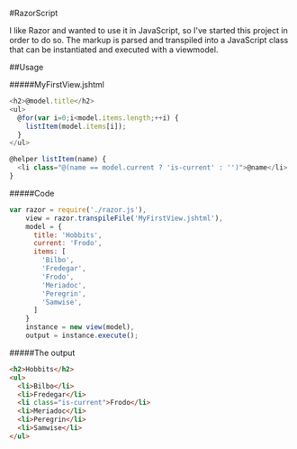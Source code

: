 #RazorScript

I like Razor and wanted to use it in JavaScript, so I've started this project
in order to do so. The markup is parsed and transpiled into a JavaScript class
that can be instantiated and executed with a viewmodel.

##Usage

#####MyFirstView.jshtml

```js
<h2>@model.title</h2>
<ul>
  @for(var i=0;i<model.items.length;++i) {
    listItem(model.items[i]);
  }
</ul>

@helper listItem(name) {
  <li class="@(name == model.current ? 'is-current' : '')">@name</li>
}
```


#####Code

```js
var razor = require('./razor.js'),
    view = razor.transpileFile('MyFirstView.jshtml'),
    model = {
      title: 'Hobbits',
      current: 'Frodo',
      items: [
        'Bilbo',
        'Fredegar',
        'Frodo',
        'Meriadoc',
        'Peregrin',
        'Samwise',
      ]
    }
    instance = new view(model),
    output = instance.execute();
```

#####The output

```html
<h2>Hobbits</h2>
<ul>
  <li>Bilbo</li>
  <li>Fredegar</li>
  <li class="is-current">Frodo</li>
  <li>Meriadoc</li>
  <li>Peregrin</li>
  <li>Samwise</li>
</ul>
```
